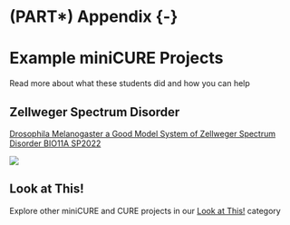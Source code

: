 # (PART\*) Appendix {-}

# Example miniCURE Projects

Read more about what these students did and how you can help

<h2>Zellweger Spectrum Disorder</h2>

[Drosophila Melanogaster a Good Model System of Zellweger Spectrum Disorder BIO11A SP2022](https://help.c-moor.org/t/326)

![](example-minicure-projects_files/figure-docx//1rWH7VTcPV1juH0E9NI-X6evMIKzgn1MQKlf_CRzT73w_g1f734f625ef_0_0.png)

<h2>Look at This!</h2>

Explore other miniCURE and CURE projects in our [Look at This!](https://help.c-moor.org/c/look-at-this/8) category
